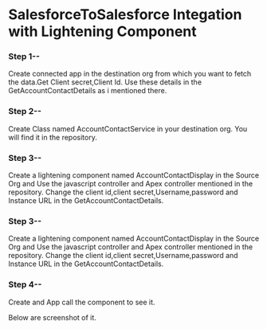 # SalesforceToSalesforce Integation with Lightening Component

### Step 1--

Create connected app in the destination org from which you want to fetch the data.Get Client secret,Client Id.
Use these details in the GetAccountContactDetails as i mentioned there.

### Step 2--

Create Class named AccountContactService in your destination org.
You will find it in the  repository.

### Step 3--

Create a lightening component named AccountContactDisplay in the Source Org and Use the javascript controller and Apex controller mentioned in the repository. 
Change the client id,client secret,Username,password and Instance URL in the GetAccountContactDetails.

### Step 3--

Create a lightening component named AccountContactDisplay in the Source Org and Use the javascript controller and Apex controller mentioned in the repository. Change the client id,client secret,Username,password and Instance URL in the GetAccountContactDetails.

### Step 4--

Create and App call the component to see it.

Below are screenshot of it.

